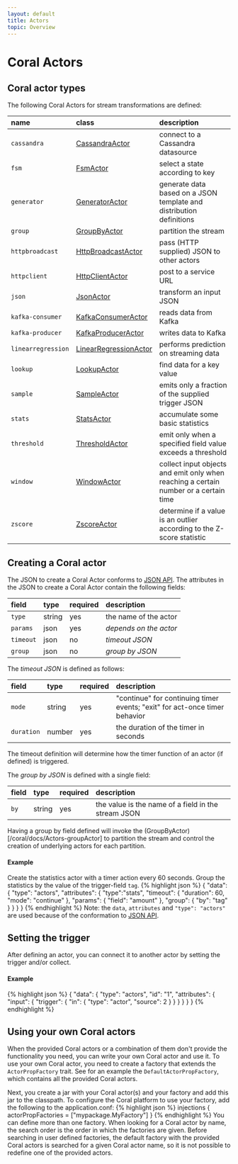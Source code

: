 ```yaml
---
layout: default
title: Actors
topic: Overview
---
```

<!--
   Licensed to the Apache Software Foundation (ASF) under one or more
   contributor license agreements.  See the NOTICE file distributed with
   this work for additional information regarding copyright ownership.
   The ASF licenses this file to You under the Apache License, Version 2.0
   (the "License"); you may not use this file except in compliance with
   the License.  You may obtain a copy of the License at

       http://www.apache.org/licenses/LICENSE-2.0

   Unless required by applicable law or agreed to in writing, software
   distributed under the License is distributed on an "AS IS" BASIS,
   WITHOUT WARRANTIES OR CONDITIONS OF ANY KIND, either express or implied.
   See the License for the specific language governing permissions and
   limitations under the License.
-->

# Coral Actors

## Coral actor types
The following Coral Actors for stream transformations are defined:

name             | class | description
:----------------| :---- | :----------
`cassandra`      | [CassandraActor](/coral/docs/Actors-CassandraActor.html) | connect to a Cassandra datasource
`fsm`            | [FsmActor](/coral/docs/Actors-FsmActor.html) | select a state according to key
`generator`      | [GeneratorActor](/coral/docs/Actors-GeneratorActor.html) | generate data based on a JSON template and distribution definitions
`group`          | [GroupByActor](/coral/docs/Actors-GroupActor.html) | partition the stream
`httpbroadcast`  | [HttpBroadcastActor](/coral/docs/Actors-HttpBroadcastActor.html) | pass (HTTP supplied) JSON to other actors
`httpclient`     | [HttpClientActor](/coral/docs/Actors-HttpClientActor.html) | post to a service URL
`json`           | [JsonActor](/coral/docs/Actors-JsonActor.html) | transform an input JSON
`kafka-consumer` | [KafkaConsumerActor](/coral/docs/Actors-KafkaConsumerActor.html) | reads data from Kafka
`kafka-producer` | [KafkaProducerActor](/coral/docs/Actors-KafkaProducerActor.html) | writes data to Kafka
`linearregression`| [LinearRegressionActor](/coral/docs/Actors-LinearRegressionActor.html) | performs prediction on streaming data
`lookup`         | [LookupActor](/coral/docs/Actors-LookupActor.html) | find data for a key value
`sample`         | [SampleActor](/coral/docs/Actors-SampleActor.html) | emits only a fraction of the supplied trigger JSON
`stats`          | [StatsActor](/coral/docs/Actors-StatsActor.html) | accumulate some basic statistics
`threshold`      | [ThresholdActor](/coral/docs/Actors-ThresholdActor.html) | emit only when a specified field value exceeds a threshold
`window`         | [WindowActor](/coral/docs/Actors-WindowActor.html) | collect input objects and emit only when reaching a certain number or a certain time
`zscore`         | [ZscoreActor](/coral/docs/Actors-ZscoreActor.html) | determine if a value is an outlier according to the Z-score statistic

## Creating a Coral actor
The JSON to create a Coral Actor conforms to [JSON API](http://jsonapi.org/). The attributes in the JSON to create a Coral Actor contain the following fields:

field     | type     | required | description
:-------- | :------- | :------- | :------------
`type`    | string   | yes | the name of the actor
`params`  | json     | yes | _depends on the actor_
`timeout` | json     | no  | _timeout JSON_
`group`   | json     | no  | _group by JSON_

The _timeout JSON_ is defined as follows:

field | type | required | description
:---- | :--- | :--- | :---------
`mode`     | string | yes | "continue" for continuing timer events; "exit" for act-once timer behavior
`duration` | number | yes | the duration of the timer in seconds

The timeout definition will determine how the timer function of an actor (if defined) is triggered.

The _group by JSON_ is defined with a single field:

field | type   | required | description
:---- | :----- | :------- | :---------
`by`  | string | yes | the value is the name of a field in the stream JSON

Having a group by field defined will invoke the (GroupByActor)[/coral/docs/Actors-groupActor] to partition the stream and control the creation of underlying actors for each partition.

#### Example
Create the statistics actor with a timer action every 60 seconds.
Group the statistics by the value of the trigger-field `tag`.
{% highlight json %}
{
  "data": {
    "type": "actors",
    "attributes": {
      "type":"stats",
      "timeout": {
        "duration": 60,
        "mode": "continue"
      },
      "params": {
        "field": "amount"
      },
      "group": {
        "by": "tag"
      }
    }
  }
}
{% endhighlight %}
Note: the `data`, `attributes` and `"type": "actors"` are used because of the conformation to [JSON API](http://jsonapi.org/).

## Setting the trigger
After defining an actor, you can connect it to another actor by setting the trigger and/or collect.

#### Example
{% highlight json %}
{
  "data": {
    "type": "actors",
    "id": "1",
    "attributes": {
      "input": {
        "trigger": {
          "in": {
            "type": "actor",
            "source": 2
          }
        }
      }
    }
  }
}
{% endhighlight %}

## Using your own Coral actors
When the provided Coral actors or a combination of them don't provide the functionality you need, you can write your own Coral actor and use it. To use your own Coral actor, you need to create a factory that extends the `ActorPropFactory` trait.
See for an example the `DefaultActorPropFactory`, which contains all the provided Coral actors.

Next, you create a jar with your Coral actor(s) and your factory and add this jar to the classpath. To configure the Coral platform to use your factory, add the following to the application.conf:
{% highlight json %}
injections {
    actorPropFactories = ["mypackage.MyFactory"]
}
{% endhighlight %}
You can define more than one factory. When looking for a Coral actor by name, the search order is the order in which the factories are given. Before searching in user defined factories,
the default factory with the provided Coral actors is searched for a given Coral actor name, so it is not possible to redefine one of the provided actors.